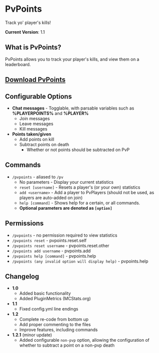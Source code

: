 PvPoints
========
Track yo' player's kills!

**Current Version**: 1.1

What is PvPoints?
-----------------
PvPoints allows you to track your player's kills, and view them on a leaderboard.

[Download PvPoints](https://github.com/jackwilsdon/PvPoints/blob/master/jars/PvPoints.jar?raw=true "Latest Release")
-----------------

Configurable Options
--------------------
 - **Chat messages** - Togglable, with parsable variables such as **%PLAYERPOINTS%** and **%PLAYER%**
   - Join messages
   - Leave messages
   - Kill messages
 - **Points taken/given**
   - Add points on kill
   - Subtract points on death
      - Whether or not points should be subtracted on PvP

Commands
--------
 - `/pvpoints` - aliased to `/pv`
   - No parameters - Display your current statistics
   - `reset [username]` - Resets a player's (or your own) statistics
   - `add <username>` - Add a player to PvPlayers (should not be used, as players are auto-added on join)
   - `help [command]` - Shows help for a certain, or all commands.
   - **Optional parameters are denoted as `[option]`**

Permissions
-----------
 - `/pvpoints` - no permission required to view statistics
 - `/pvpoints reset` - pvpoints.reset.self
 - `/pvpoints reset username` - pvpoints.reset.other
 - `/pvpoints add username` - pvpoints.add
 - `/pvpoints help [command]` - pvpoints.help
 - `/pvpoints (any invalid option will display help)` - pvpoints.help

Changelog
---------
 - **1.0**
   - Added basic functionality
   - Added PluginMetrics (MCStats.org)
 - **1.1**
   - Fixed config.yml line endings
 - **1.2**
   - Complete re-code from bottom up
   - Add proper commenting to the files
   - Improve features, including commands
 - **1.2.1** (minor update)
   - Added configurable `non-pvp` option, allowing the configuration of whether to subtract a point on a non-pvp death